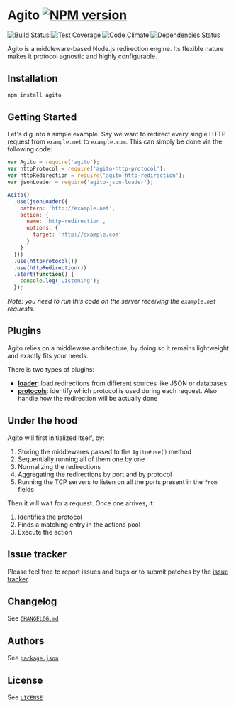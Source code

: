 # Agito [![NPM version][npm-img]][npm]

[![Build Status][travis-img]][travis]
[![Test Coverage][codeclimate-coverage-img]][codeclimate]
[![Code Climate][codeclimate-gpa-img]][codeclimate]
[![Dependencies Status][daviddm-dep-img]][daviddm-dep]

Agito is a middleware-based Node.js redirection engine. Its flexible nature
makes it protocol agnostic and highly configurable.

## Installation

```bash
npm install agito
```

## Getting Started

Let's dig into a simple example. Say we want to redirect every single HTTP
request from `example.net` to `example.com`. This can simply be done via the
following code:

```javascript
var Agito = require('agito');
var httpProtocol = require('agito-http-protocol');
var httpRedirection = require('agito-http-redirection');
var jsonLoader = require('agito-json-loader');

Agito()
  .use(jsonLoader({
    pattern: 'http://example.net',
    action: {
      name: 'http-redirection',
      options: {
        target: 'http://example.com'
      }
    }
  }))
  .use(httpProtocol())
  .use(httpRedirection())
  .start(function() {
    console.log('Listening');
  });
```

_Note: you need to run this code on the server receiving the `example.net`
requests._

## Plugins

Agito relies on a middleware architecture, by doing so it remains lightweight
and exactly fits your needs.

There is two types of plugins:
- **[loader][agito-loaders-npm]**: load redirections from different sources like
  JSON or databases
- **[protocols][agito-protocols-npm]**: identify which protocol is used during
  each request. Also handle how the redirection will be actually done


## Under the hood

Agito will first initialized itself, by:

1. Storing the middlewares passed to the `Agito#use()` method
2. Sequentially running all of them one by one
3. Normalizing the redirections
4. Aggregating the redirections by port and by protocol
5. Running the TCP servers to listen on all the ports present in the `from`
   fields

Then it will wait for a request. Once one arrives, it:

1. Identifies the protocol
2. Finds a matching entry in the actions pool
3. Execute the action

## Issue tracker

Please feel free to report issues and bugs or to submit patches by the
[issue tracker][issue-tracker].

## Changelog

See [`CHANGELOG.md`](CHANGELOG.md)

## Authors

See [`package.json`](package.json)

## License

See [`LICENSE`](LICENSE)

[npm]: https://www.npmjs.org/package/agito
[npm-img]: http://img.shields.io/npm/v/agito.svg?style=flat
[travis]: https://travis-ci.org/agitojs/agito
[travis-img]: http://img.shields.io/travis/agitojs/agito/master.svg?style=flat
[codeclimate]: https://codeclimate.com/github/agitojs/agito
[codeclimate-coverage-img]: http://img.shields.io/codeclimate/coverage/github/agitojs/agito.svg?style=flat
[codeclimate-gpa-img]: http://img.shields.io/codeclimate/github/agitojs/agito.svg?style=flat
[daviddm-dep]: https://david-dm.org/agitojs/agito
[daviddm-dep-img]: http://img.shields.io/david/agitojs/agito.svg?style=flat

[issue-tracker]: https://github.com/agitojs/agito/issues

[agito-loaders-npm]: https://www.npmjs.org/search?q=agito-*-loader
[agito-protocols-npm]: https://www.npmjs.org/search?q=agito-*-protocol
